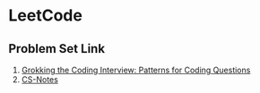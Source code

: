 # LeetCode

## Problem Set Link
1. [Grokking the Coding Interview: Patterns for Coding Questions](https://www.educative.io/courses/grokking-the-coding-interview/xlK78P3Xl7E)
1. [CS-Notes](https://github.com/CyC2018/CS-Notes/blob/master/notes/Leetcode%20%E9%A2%98%E8%A7%A3%20-%20%E7%9B%AE%E5%BD%95.md)
